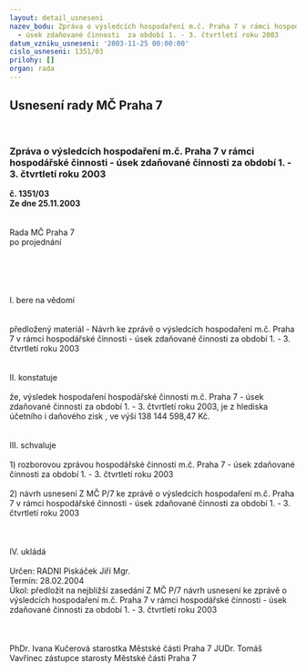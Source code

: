 ```yaml
---
layout: detail_usneseni
nazev_bodu: Zpráva o výsledcích hospodaření m.č. Praha 7 v rámci hospodářské činnosti
  - úsek zdaňované činnosti  za období 1. - 3. čtvrtletí roku 2003
datum_vzniku_usneseni: '2003-11-25 00:00:00'
cislo_usneseni: 1351/03
prilohy: []
organ: rada
---
```

<div id="ucUsn_pList" class="usn">
	<span><h2>Usnesení rady MČ Praha 7 </h2>
<br></span><div class="standBody">
<span><h3>Zpráva o výsledcích hospodaření m.č. Praha 7 v rámci hospodářské činnosti - úsek zdaňované činnosti  za období 1. - 3. čtvrtletí roku 2003</h3></span><div class="center">
		<strong>č. 1351/03</strong><br>
	</div>
<div class="center">
		<strong>Ze dne 25.11.2003</strong><br><br>
	</div>
<br>Rada MČ Praha 7<br>po projednání<br><br><br><br><br><br>I.	bere na vědomí<br><br> <br>předložený materiál - Návrh ke zprávě o výsledcích hospodaření m.č. Praha 7 v rámci hospodářské činnosti - úsek zdaňované činnosti  za období 1. - 3. čtvrtletí roku 2003 <br><br><br>II.	konstatuje<br><br>že, výsledek  hospodaření  hospodářské  činnosti  m.č. Praha 7 - úsek zdaňované činnosti za období 1. - 3. čtvrtletí roku 2003, je z hlediska účetního i daňového zisk , ve výši  138 144 598,47 Kč. <br><br><br>III.	schvaluje <br><br>1) rozborovou zprávou  hospodářské činnosti m.č. Praha 7 - úsek zdaňované činnosti za období 1. - 3. čtvrtletí roku 2003 <br><br>2) návrh usnesení Z MČ P/7 ke zprávě o výsledcích hospodaření m.č. Praha 7 v rámci hospodářské činnosti - úsek zdaňované činnosti  za období 1. - 3. čtvrtletí roku 2003 <br><br><br><br>IV.	ukládá <br><br>Určen:	RADNI Piskáček Jiří Mgr.<br>Termín: 28.02.2004<br>Úkol:	předložit na  nejbližší zasedání Z MČ P/7 návrh usnesení  ke zprávě o výsledcích hospodaření m.č. Praha 7 v rámci hospodářské činnosti - úsek zdaňované činnosti  za období 1. - 3. čtvrtletí roku 2003 <br> <br><br>	<br>PhDr. Ivana Kučerová starostka Městské části Praha 7	 JUDr. Tomáš Vavřinec zástupce starosty Městské části Praha 7<br>	<br><br>
</div>
</div>